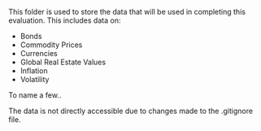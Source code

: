 This folder is used to store the data that will be used in completing this evaluation. 
This includes data on:

- Bonds
- Commodity Prices
- Currencies
- Global Real Estate Values
- Inflation
- Volatility

To name a few..

The data is not directly accessible due to changes made to the .gitignore file. 

